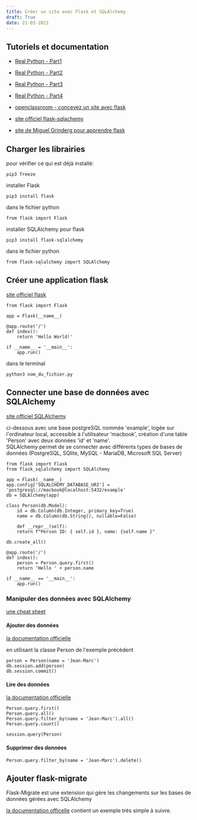 ```yaml
---
title: Créer un site avec Flask et SQLAlchemy
draft: True
date: 21-03-2021
---
```


## Tutoriels et documentation

- [Real Python - Part1](https://realpython.com/flask-connexion-rest-api/)

- [Real Python - Part2](https://realpython.com/flask-connexion-rest-api-part-2/)

- [Real Python - Part3](https://realpython.com/flask-connexion-rest-api-part-3/)

- [Real Python - Part4](https://realpython.com/flask-connexion-rest-api-part-4/)

- [openclassroom - concevez un site avec flask](https://openclassrooms.com/fr/courses/4425066-concevez-un-site-avec-flask)

- [site officiel flask-sqlachemy](https://flask-sqlalchemy.palletsprojects.com/en/2.x/)

- [site de Miguel Grinderg pour apprendre flask](https://blog.miguelgrinberg.com/post/the-flask-mega-tutorial-part-i-hello-world)

## Charger les librairies

pour vérifier ce qui est déjà installé:

    pip3 freeze

installer Flask

    pip3 install flask

dans le fichier python

    from flask import Flask

installer SQLAlchemy pour flask

    pip3 install flask-sqlalchemy

dans le fichier python

    from flask-sqlalchemy import SQLAlchemy

## Créer une application flask

[site officiel flask](https://flask.palletsprojects.com/en/1.0.x/quickstart/#a-minimal-application)

    from flask import Flask

    app = Flask(__name__)

    @app.route('/')
    def index():
        return 'Hello World!'

    if __name__ = '__main__':
        app.run()

dans le terminal

    python3 nom_du_fichier.py

## Connecter une base de données avec SQLAlchemy

[site officiel SQLAlchemy](https://www.sqlalchemy.org/)

ci-dessous avec une base postgreSQL nommée 'example', logée sur l'ordinateur local, accessible à l'utilisateur 'macbook', création d'une table 'Person' avec deux données 'id' et 'name'.  
SQLAlchemy permet de se connecter avec différents types de bases de données (PostgreSQL, SQlite, MySQL - MariaDB, Microsoft SQL Server)  

    from flask import Flask
    from flask_sqlalchemy import SQLAlchemy

    app = Flask(__name__)
    app.config['SQLALCHEMY_DATABASE_URI'] = 'postgresql://macbook@localhost:5432/example'
    db = SQLAlchemy(app)

    class Person(db.Model):
        id = db.Column(db.Integer, primary_key=True)
        name = db.Column(db.String(), nullable=False)

        def __repr__(self):
        return f"Person ID: { self.id }, name: {self.name }"

    db.create_all()

    @app.route('/')
    def index():
        person = Person.query.first()
        return 'Hello ' + person.name

    if __name__ == '__main__':
        app.run()

### Manipuler des données avec SQLAlchemy

[une cheat sheet](https://video.udacity-data.com/topher/2019/August/5d5a52af_query-cheat-sheet/query-cheat-sheet.pdf)

#### Ajouter des données

[la documentation officielle](https://docs.sqlalchemy.org/en/14/orm/session.html)

en utilisant la classe Person de l'exemple précédent

    person = Person(name = 'Jean-Marc')
    db.session.add(person)
    db.session.commit()

#### Lire des données

[la documentation officielle](https://docs.sqlalchemy.org/en/14/orm/loading_objects.html)

    Person.query.first()
    Person.query.all()
    Person.query.filter_by(name = 'Jean-Marc').all()
    Person.query.count()

    session.query(Person)

#### Supprimer des données

    Person.query.filter_by(name = 'Jean-Marc').delete()

## Ajouter flask-migrate

Flask-Migrate est une extension qui gère les changements sur les bases de données gérées avec SQLAlchemy

[la documentation officelle](https://flask-migrate.readthedocs.io/en/latest/) contient un exemple très simple à suivre.